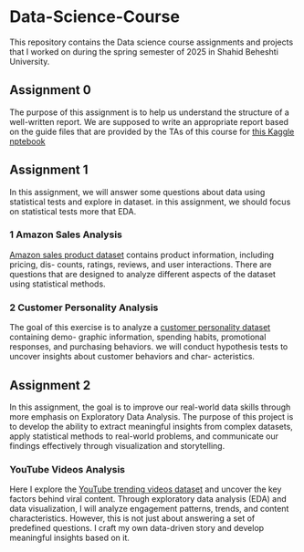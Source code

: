 # Data-Science-Course
This repository contains the Data science course assignments and projects that I worked on during the spring semester of 2025 in Shahid Beheshti University.
## Assignment 0
The purpose of this assignment is to help us understand the structure of a well-written report.
We are supposed to write an appropriate report based on the guide files that are provided by the TAs of this course for [this Kaggle nptebook](https://www.kaggle.com/code/gusthema/house-prices-prediction-using-tfdf?authuser=0#House-Prices-Prediction-using-TensorFlow-Decision-Forests)
## Assignment 1
 In this assignment, we will answer some questions about data using statistical tests and explore in dataset. in this assignment, we should focus on statistical tests more that EDA.
 ### 1 Amazon Sales Analysis
 [Amazon sales product dataset](https://drive.google.com/file/d/1CkdzTki8Ai4YIesgpYwyCNs-r7Nt8Zvs/view) contains product information, including pricing, dis-
counts, ratings, reviews, and user interactions. There are questions that are designed to analyze different aspects of the dataset using statistical methods.
### 2 Customer Personality Analysis
The goal of this exercise is to analyze a [customer personality dataset](https://www.kaggle.com/datasets/imakash3011/customer-personality-analysis/data) containing demo-
graphic information, spending habits, promotional responses, and purchasing behaviors.
we will conduct hypothesis tests to uncover insights about customer behaviors and char-
acteristics.
## Assignment 2
In this assignment, the goal is to improve our real-world data skills through more emphasis on Exploratory Data Analysis. The purpose of this project is to develop
the ability to extract meaningful insights from complex datasets, apply statistical methods to real-world problems, and communicate our findings effectively
through visualization and storytelling.
### YouTube Videos Analysis
Here I explore the [YouTube trending videos dataset](https://www.kaggle.com/datasets/datasnaek/youtube-new/) and uncover the key factors behind
viral content. Through exploratory data analysis (EDA) and data visualization, I will analyze engagement patterns, trends, and content characteristics. However, this is not just about answering a set
of predefined questions. I craft my own data-driven story and develop meaningful insights
based on it.
